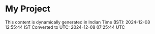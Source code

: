 # My Project

This content is dynamically generated in Indian Time (IST): 2024-12-08 12:55:44 IST
Converted to UTC: 2024-12-08 07:25:44 UTC
